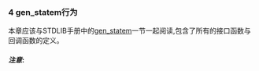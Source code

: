 ### 4 gen_statem行为

本章应该与STDLIB手册中的[gen_statem](http://erlang.org/doc/man/gen_statem.html)一节一起阅读,包含了所有的接口函数与回调函数的定义。

#### ***注意***:

